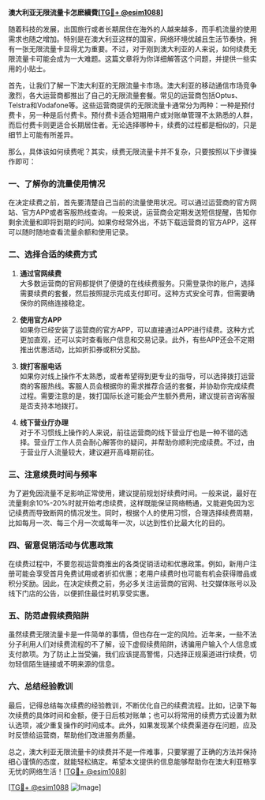 **澳大利亚无限流量卡怎麽續費[[TG💪+ @esim1088](https://t.me/s/esim1088)]**

随着科技的发展，出国旅行或者长期居住在海外的人越来越多，而手机流量的使用需求也随之增加。特别是在澳大利亚这样的国家，网络环境优越且生活节奏快，拥有一张无限流量卡显得尤为重要。不过，对于刚到澳大利亚的人来说，如何续费无限流量卡可能会成为一大难题。这篇文章将为你详细解答这个问题，并提供一些实用的小贴士。

首先，让我们了解一下澳大利亚的无限流量卡市场。澳大利亚的移动通信市场竞争激烈，各大运营商都推出了自己的无限流量套餐。常见的运营商包括Optus、Telstra和Vodafone等。这些运营商提供的无限流量卡通常分为两种：一种是预付费卡，另一种是后付费卡。预付费卡适合短期用户或对账单管理不太熟悉的人群，而后付费卡则更适合长期居住者。无论选择哪种卡，续费的过程都是相似的，只是细节上可能有所差异。

那么，具体该如何续费呢？其实，续费无限流量卡并不复杂，只要按照以下步骤操作即可：

### 一、了解你的流量使用情况

在决定续费之前，首先要清楚自己当前的流量使用状况。可以通过运营商的官方网站、官方APP或者客服热线查询。一般来说，运营商会定期发送短信提醒，告知你剩余流量和即将到期的时间。如果你经常外出，不妨下载运营商的官方APP，这样可以随时随地查看流量余额和使用记录。

### 二、选择合适的续费方式

1. **通过官网续费**  
   大多数运营商的官网都提供了便捷的在线续费服务。只需登录你的账户，选择需要续费的套餐，然后按照提示完成支付即可。这种方式安全可靠，但需要确保你的网络连接稳定。

2. **使用官方APP**  
   如果你已经安装了运营商的官方APP，可以直接通过APP进行续费。这种方式更加直观，还可以实时查看账户信息和交易记录。此外，有些APP还会不定期推出优惠活动，比如折扣券或积分奖励。

3. **拨打客服电话**  
   如果你对线上操作不太熟悉，或者希望得到更专业的指导，可以选择拨打运营商的客服热线。客服人员会根据你的需求推荐合适的套餐，并协助你完成续费过程。需要注意的是，拨打国际长途可能会产生额外费用，建议提前咨询客服是否支持本地拨打。

4. **线下营业厅办理**  
   对于不习惯线上操作的人来说，前往运营商的线下营业厅也是一种不错的选择。营业厅工作人员会耐心解答你的疑问，并帮助你顺利完成续费。不过，由于营业厅人流量较大，建议避开高峰期前往。

### 三、注意续费时间与频率

为了避免因流量不足影响正常使用，建议提前规划好续费时间。一般来说，最好在流量剩余10%-20%时就开始考虑续费，这样既能保证网络畅通，又能避免因为忘记续费而导致断网的情况发生。同时，根据个人的使用习惯，合理选择续费周期，比如每月一次、每三个月一次或每年一次，以达到性价比最大化的目的。

### 四、留意促销活动与优惠政策

在续费过程中，不要忽视运营商推出的各类促销活动和优惠政策。例如，新用户注册可能会享受首月免费试用或者折扣优惠；老用户续费时也可能有机会获得赠品或积分奖励。因此，在决定续费之前，务必多关注运营商的官网、社交媒体账号以及线下门店的公告，以便抓住最佳时机享受实惠。

### 五、防范虚假续费陷阱

虽然续费无限流量卡是一件简单的事情，但也存在一定的风险。近年来，一些不法分子利用人们对续费流程的不了解，设下虚假续费陷阱，诱骗用户输入个人信息或支付款项。为了防止上当受骗，我们应该提高警惕，只选择正规渠道进行续费，切勿轻信陌生链接或不明来源的信息。

### 六、总结经验教训

最后，记得总结每次续费的经验教训，不断优化自己的续费流程。比如，记录下每次续费的具体时间和金额，便于日后核对账单；也可以将常用的续费方式设置为默认选项，减少重复操作的时间成本。此外，如果发现某个续费渠道存在问题，应及时反馈给运营商，帮助他们改进服务质量。

总之，澳大利亚无限流量卡的续费并不是一件难事，只要掌握了正确的方法并保持细心谨慎的态度，就能轻松搞定。希望本文提供的信息能够帮助你在澳大利亚畅享无忧的网络生活！[[TG💪+ @esim1088](https://t.me/s/esim1088)]

[[TG💪+ @esim1088](https://t.me/s/esim1088) ![Image](https://i.postimg.cc/4NQfJmqS/Snipaste-2025-05-13-00-14-12.png)]